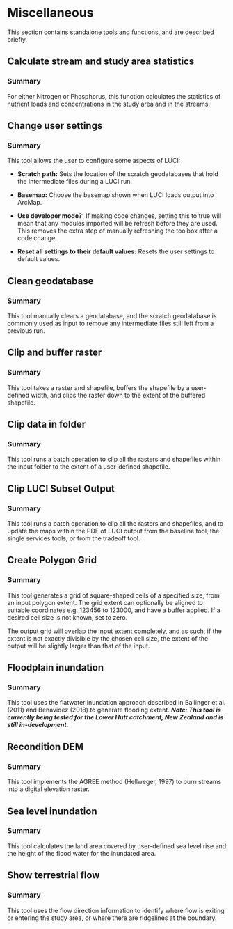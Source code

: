 # Miscellaneous

This section contains standalone tools and functions, and are described briefly.

## Calculate stream and study area statistics

### Summary

For either Nitrogen or Phosphorus, this function calculates the statistics of nutrient loads and concentrations in the study area and in the streams.

## Change user settings

### Summary

This tool allows the user to configure some aspects of LUCI:

- **Scratch path:** Sets the location of the scratch geodatabases that hold the intermediate files during a LUCI run. 

- **Basemap:** Choose the basemap shown when LUCI loads output into ArcMap. 

- **Use developer mode?:** If making code changes, setting this to true will mean that any modules imported will be refresh before they are used. This removes the extra step of manually refreshing the toolbox after a code change. 

- **Reset all settings to their default values:** Resets the user settings to default values.

## Clean geodatabase

### Summary

This tool manually clears a geodatabase, and the scratch geodatabase is commonly used as input to remove any intermediate files still left from a previous run.

## Clip and buffer raster

### Summary

This tool takes a raster and shapefile, buffers the shapefile by a user-defined width, and clips the raster down to the extent of the buffered shapefile.

## Clip data in folder

### Summary

This tool runs a batch operation to clip all the rasters and shapefiles within the input folder to the extent of a user-defined shapefile.

## Clip LUCI Subset Output

### Summary

This tool runs a batch operation to clip all the rasters and shapefiles, and to update the maps within the PDF of LUCI output from the baseline tool, the single services tools, or from the tradeoff tool.

## Create Polygon Grid

### Summary

This tool generates a grid of square-shaped cells of a specified size, from an input polygon extent. The grid extent can optionally be aligned to suitable coordinates e.g. 123456 to 123000, and have a buffer applied. If a desired cell size is not known, set to zero.

The output grid will overlap the input extent completely, and as such, if the extent is not exactly divisible by the chosen cell size, the extent of the output will be slightly larger than that of the input.

## Floodplain inundation

### Summary

This tool uses the flatwater inundation approach described in Ballinger et al. (2011) and Benavidez (2018) to generate flooding extent. ***Note: This tool is currently being tested for the Lower Hutt catchment, New Zealand and is still in-development.***

## Recondition DEM

### Summary

This tool implements the AGREE method (Hellweger, 1997) to burn streams into a digital elevation raster.

## Sea level inundation

### Summary

This tool calculates the land area covered by user-defined sea level rise and the height of the flood water for the inundated area.

## Show terrestrial flow

### Summary

This tool uses the flow direction information to identify where flow is exiting or entering the study area, or where there are ridgelines at the boundary.